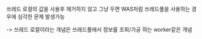 쓰레드 로컬의 값을 사용후 제거하지 않고 그냥 두면 WAS처럼 쓰레드풀을 사용하는 경우에 심각한 문제 발생가능


-> 쓰레드 로컬이라는 개념은 쓰레드풀에서 정보를 조회/가공 하는 worker같은 개념

